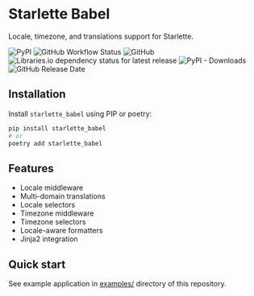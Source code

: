 # Starlette Babel

Locale, timezone, and translations support for Starlette.

![PyPI](https://img.shields.io/pypi/v/starlette_babel)
![GitHub Workflow Status](https://img.shields.io/github/workflow/status/alex-oleshkevich/starlette_babel/Lint)
![GitHub](https://img.shields.io/github/license/alex-oleshkevich/starlette_babel)
![Libraries.io dependency status for latest release](https://img.shields.io/librariesio/release/pypi/starlette_babel)
![PyPI - Downloads](https://img.shields.io/pypi/dm/starlette_babel)
![GitHub Release Date](https://img.shields.io/github/release-date/alex-oleshkevich/starlette_babel)

## Installation

Install `starlette_babel` using PIP or poetry:

```bash
pip install starlette_babel
# or
poetry add starlette_babel
```

## Features

- Locale middleware
- Multi-domain translations
- Locale selectors
- Timezone middleware
- Timezone selectors
- Locale-aware formatters
- Jinja2 integration

## Quick start

See example application in [examples/](examples/) directory of this repository.
